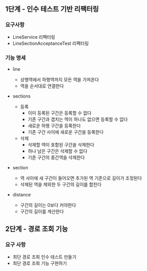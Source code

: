 ## 1단계 - 인수 테스트 기반 리팩터링

### 요구사항
* LineService 리팩터링
* LineSectionAcceptanceTest 리팩터링

### 기능 명세
* line
    *  상행역에서 하행역까지 모든 역을 가져온다
    * 역을 순서대로 연결한다
    
* sections
    * 등록
        * 이미 등록된 구간은 등록할 수 없다
        * 기존 구간과 겹치는 역이 하나도 없으면 등록할 수 없다
        * 새로운 하행 구간을 등록한다
        * 기존 구간 사이에 새로운 구간을 등록한다
    * 삭제
        * 삭제할 역이 포함된 구간을 삭제한다
        * 하나 남은 구간은 삭제할 수 없다
        * 기존 구간의 중간역을 삭제한다      
    
* section
    * 역 사이에 새 구간이 들어오면 추가된 역 기준으로 길이가 조정된다
    * 삭제된 역을 제외한 두 구간의 길이를 합친다
        
* distance
    * 구간의 길이는 0보다 커야한다
    * 구간의 길이를 계산한다
    
## 2단계 - 경로 조회 기능
### 요구 사항
* 최단 경로 조회 인수 테스트 만들기
* 최단 경로 조회 기능 구현하기





   
